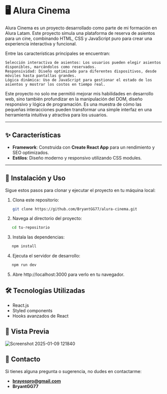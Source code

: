 # 🖥️ Alura Cinema

Alura Cinema es un proyecto desarrollado como parte de mi formación en Alura Latam. Este proyecto simula una plataforma de reserva de asientos para un cine, combinando HTML, CSS y JavaScript puro para crear una experiencia interactiva y funcional.

Entre las características principales se encuentran:

    Selección interactiva de asientos: Los usuarios pueden elegir asientos disponibles, marcándolos como reservados.
    Responsividad: Diseño optimizado para diferentes dispositivos, desde móviles hasta pantallas grandes.
    Lógica dinámica: Uso de JavaScript para gestionar el estado de los asientos y mostrar los costos en tiempo real.

Este proyecto no solo me permitió mejorar mis habilidades en desarrollo web, sino también profundizar en la manipulación del DOM, diseño responsivo y lógica de programación. Es una muestra de cómo las pequeñas interacciones pueden transformar una simple interfaz en una herramienta intuitiva y atractiva para los usuarios.

---

## ✨ Características

- **Framework**: Construida con **Create React App** para un rendimiento y SEO optimizados.
- **Estilos**: Diseño moderno y responsivo utilizando CSS modules.


---

## 🚀 Instalación y Uso

Sigue estos pasos para clonar y ejecutar el proyecto en tu máquina local:

1. Clona este repositorio:
   ```bash
   git clone https://github.com/BryantGG77/alura-cinema.git
   ```
2. Navega al directorio del proyecto:
```bash
   cd tu-repositorio
```
3. Instala las dependencias:
```bash
   npm install
```
4. Ejecuta el servidor de desarrollo:

```bash
   npm run dev
```
5. Abre http://localhost:3000 para verlo en tu navegador.

## 🛠️ Tecnologías Utilizadas

- React.js
- Styled components
- Hooks avanzados de React

## 🎨 Vista Previa
![Screenshot 2025-01-09 121840](https://github.com/user-attachments/assets/1bcc2a51-10ff-4377-ad0c-4efa9ee31556)


## 📩 Contacto

Si tienes alguna pregunta o sugerencia, no dudes en contactarme:

- **brayespro@gmail.com**
- **BryantGG77**
